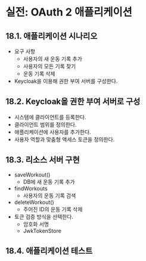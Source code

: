 # 실전: OAuth 2 애플리케이션

## 18.1. 애플리케이션 시나리오

- 요구 사항
    - 사용자의 새 운동 기록 추가
    - 사용자의 모든 기록 찾기
    - 운동 기록 삭제
- Keycloak을 이용해 권한 부여 서버를 구성한다.

## 18.2. Keycloak을 권한 부여 서버로 구성

- 시스템에 클라이언트를 등록한다.
- 클라이언트 범위를 정의한다.
- 애플리케이션에 사용자를 추가한다.
- 사용자 역할과 맞춤형 액세스 토큰을 정의한다.

## 18.3. 리소스 서버 구현

- saveWorkout()
    - DB에 새 운동 기록 추가
- findWorkouts
    - 사용자의 운동 기록 검색
- deleteWorkout()
    - 주어진 ID의 운동 기록 삭제
- 토큰 검증 방식을 선택한다.
    - 암호화 서명
    - JwkTokenStore

## 18.4. 애플리케이션 테스트
 